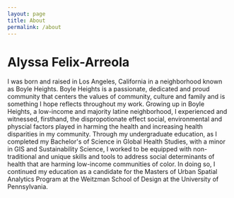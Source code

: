 ```yaml
---
layout: page
title: About
permalink: /about
---
```


# Alyssa Felix-Arreola

I was born and raised in Los Angeles, California in a neighborhood known as Boyle Heights. Boyle Heights is a passionate, dedicated and proud community that centers the values of community, culture and family and is something I hope reflects throughout my work. Growing up in Boyle Heights, a low-income and majority latine neighborhood, I experienced and witnessed, firsthand, the dispropotionate effect social, environmental and physcial factors played in harming the health and increasing health disparities in my community. Through my undergraduate education, as I completed my Bachelor's of Science in Global Health Studies, with a minor in GIS and Sustainability Science, I worked to be equipped with non-traditional and unique skills and tools to address social determinants of health that are harming low-income communities of color. In doing so, I continued my education as a candidate for the Masters of Urban Spatial Analytics Program at the Weitzman School of Design at the University of Pennsylvania. 


